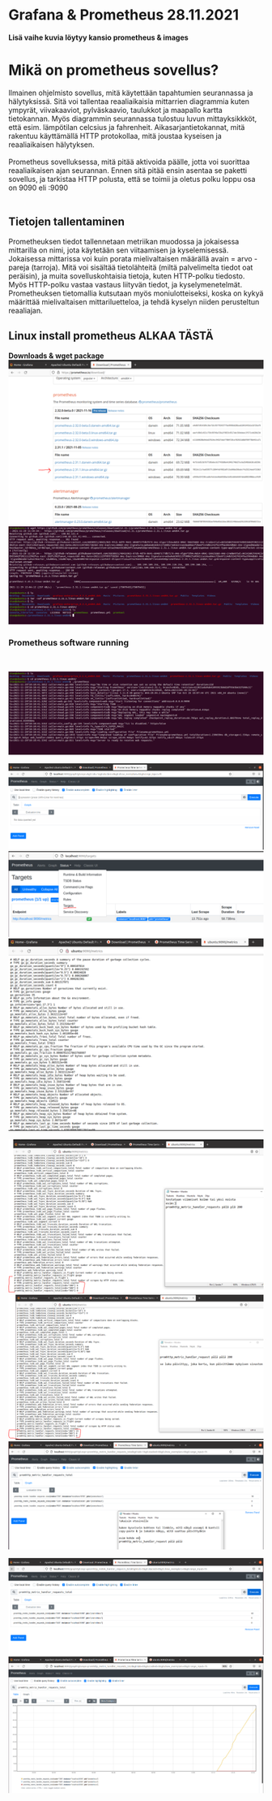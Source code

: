 <h1>Grafana & Prometheus 28.11.2021</h1>
<b> Lisä vaihe kuvia löytyy kansio prometheus & images </b>

<h1> Mikä on prometheus sovellus? </h1>
Ilmainen ohjelmisto sovellus, mitä käytettään tapahtumien seurannassa ja hälytyksissä. Sitä voi tallentaa reaaliaikaisia mittarrien diagrammia kuten ympyrät, viivakaaviot, pylväskaavio, taulukkot ja maapallo kartta tietokannan. Myös diagrammin seurannassa tulostuu luvun mittayksikkköt, että esim. lämpötilan celcsius ja fahrenheit. Aikasarjantietokannat, mitä rakentuu käyttämällä HTTP protokollaa, mitä joustaa kyseisen ja reaaliaikaisen hälytyksen. <br>

<br>
Prometheus sovelluksessa, mitä pitää aktivoida päälle, jotta voi suorittaa reaaliaikaisen ajan seurannan. Ennen sitä pitää ensin asentaa se paketti sovellus, ja tarkistaa HTTP polusta, että se toimii ja oletus polku loppu osa on 9090 eli <oma_IP>:9090 <br>

<br>
<h2>Tietojen tallentaminen </h2>
Prometheuksen tiedot tallennetaan metriikan muodossa ja jokaisessa mittarilla on nimi, jota käytetään sen viitaamisen ja kyselemisessä. Jokaisessa mittarissa voi kuin porata mielivaltaisen määrällä avain = arvo - pareja (tarroja). Mitä voi sisältää tietolähteitä (miltä palvelimelta tiedot oat peräisin), ja muita sovelluskohtaisia tietoja, kuten HTTP-polku tiedosto. Myös HTTP-polku vastaa vastaus liityvän tiedot, ja kyselymenetelmät. Prometheuksen tietomallia kutsutaan myös moniulotteiseksi, koska on kykyä määrittää mielivaltaisen mittariluetteloa, ja tehdä kyselyn niiden perusteltun reaaliajan.
<br>

<h2> Linux install prometheus ALKAA TÄSTÄ </h2>

<b>Downloads & wget package </b>
![Alt text](images/Sieppaa1-prometheusDownload.PNG?raw=true "None")
![Alt text](images/Sieppaa2-install&purkaus.PNG?raw=true "None")

<h3>Prometheus software running </h3> <br>

![Alt text](images/Sieppaa3-aktivoiPrometheus.PNG?raw=true "None")

![Alt text](images/Sieppaa4-PrometheusPolku.PNG?raw=true "None")
![Alt text](images/Sieppaa5-TargetPolku.PNG?raw=true "None")
![Alt text](images/Sieppaa6-metricSivu.PNG?raw=true "None")

![Alt text](images/Sieppaa7-valitaanJokuLuku.PNG?raw=true "None")
![Alt text](images/Sieppaa8-pieniKuvaus.PNG?raw=true "None")
![Alt text](images/Sieppaa9-haekohde.PNG?raw=true "None")

![Alt text](images/Sieppaa10-haekohde.PNG?raw=true "None")
![Alt text](images/Sieppaa11-haeKohdeGrafiikka.PNG?raw=true "None")

